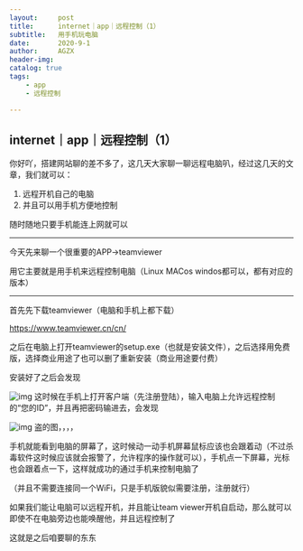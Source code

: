 ```yaml
---
layout:     post
title:      internet｜app｜远程控制（1）
subtitle:   用手机玩电脑
date:       2020-9-1
author:     AGZX
header-img: 
catalog: true
tags:
    - app
    - 远程控制

---
```


## internet｜app｜远程控制（1）

你好吖，搭建网站聊的差不多了，这几天大家聊一聊远程电脑叭，经过这几天的文章，我们就可以：

1. 远程开机自己的电脑
2. 并且可以用手机方便地控制

随时随地只要手机能连上网就可以

------

今天先来聊一个很重要的APP→teamviewer

用它主要就是用手机来远程控制电脑（Linux MACos windos都可以，都有对应的版本）

------

首先先下载teamviewer（电脑和手机上都下载）

https://www.teamviewer.cn/cn/

之后在电脑上打开teamviewer的setup.exe（也就是安装文件），之后选择用免费版，选择商业用途了也可以删了重新安装（商业用途要付费）

安装好了之后会发现

![img](https://mmbiz.qpic.cn/mmbiz_jpg/tMsLbdfwxoMZFtSakPK905xhkKsc1zFm76ibicSakXHyDAEoMibqocFTwQHKfNicGwcLIuwvzkSUSKZdPr9lpe81yA/640?wx_fmt=jpeg&tp=webp&wxfrom=5&wx_lazy=1&wx_co=1)
这时候在手机上打开客户端（先注册登陆），输入电脑上允许远程控制的“您的ID”，并且再把密码输进去，会发现

![img](https://mmbiz.qpic.cn/mmbiz_jpg/tMsLbdfwxoMZFtSakPK905xhkKsc1zFm0ib5s7oofZzwD99CriavaicucDsKXEKfXWibQoz26KSAoB5059icrOHI2ZQ/640?wx_fmt=jpeg&tp=webp&wxfrom=5&wx_lazy=1&wx_co=1)
盗的图，，，，

手机就能看到电脑的屏幕了，这时候动一动手机屏幕鼠标应该也会跟着动（不过杀毒软件这时候应该就会报警了，允许程序的操作就可以），手机点一下屏幕，光标也会跟着点一下，这样就成功的通过手机来控制电脑了

（并且不需要连接同一个WiFi，只是手机版貌似需要注册，注册就行）

如果我们能让电脑可以远程开机，并且能让team viewer开机自启动，那么就可以即使不在电脑旁边也能唤醒他，并且远程控制了

这就是之后咱要聊的东东

